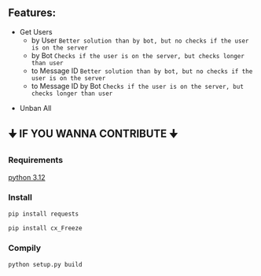 ## Features:
- Get Users 
  - by User `Better solution than by bot, but no checks if the user is on the server`
  - by Bot `Checks if the user is on the server, but checks longer than user`
  - to Message ID `Better solution than by bot, but no checks if the user is on the server`
  - to Message ID by Bot `Checks if the user is on the server, but checks longer than user`
* Unban All


## 🠋 IF YOU WANNA CONTRIBUTE 🠋

### Requirements
[python 3.12](https://www.python.org/downloads/release/python-3128/)

### Install
```sh
pip install requests
```

```sh
pip install cx_Freeze
```

### Compily
```sh
python setup.py build
```
